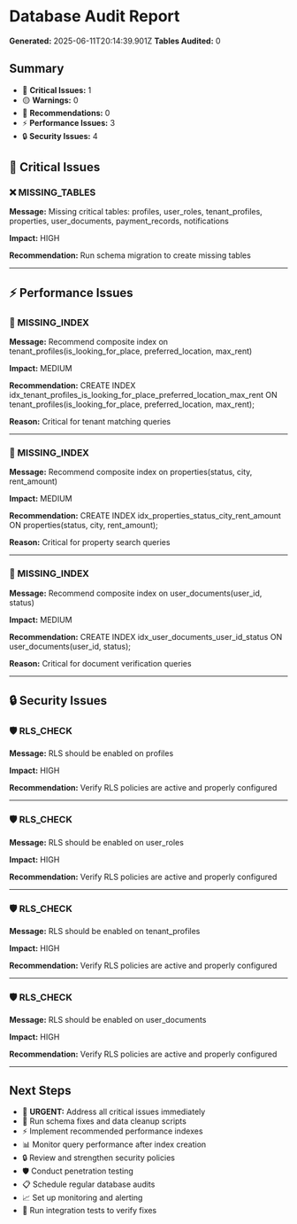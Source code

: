 # Database Audit Report

**Generated:** 2025-06-11T20:14:39.901Z
**Tables Audited:** 0

## Summary

- 🔴 **Critical Issues:** 1
- 🟡 **Warnings:** 0
- 🔵 **Recommendations:** 0
- ⚡ **Performance Issues:** 3
- 🔒 **Security Issues:** 4

## 🔴 Critical Issues

### ❌ MISSING_TABLES

**Message:** Missing critical tables: profiles, user_roles, tenant_profiles, properties, user_documents, payment_records, notifications

**Impact:** HIGH

**Recommendation:** Run schema migration to create missing tables

---

## ⚡ Performance Issues

### 🐌 MISSING_INDEX

**Message:** Recommend composite index on tenant_profiles(is_looking_for_place, preferred_location, max_rent)

**Impact:** MEDIUM

**Recommendation:** CREATE INDEX idx_tenant_profiles_is_looking_for_place_preferred_location_max_rent ON tenant_profiles(is_looking_for_place, preferred_location, max_rent);

**Reason:** Critical for tenant matching queries

---

### 🐌 MISSING_INDEX

**Message:** Recommend composite index on properties(status, city, rent_amount)

**Impact:** MEDIUM

**Recommendation:** CREATE INDEX idx_properties_status_city_rent_amount ON properties(status, city, rent_amount);

**Reason:** Critical for property search queries

---

### 🐌 MISSING_INDEX

**Message:** Recommend composite index on user_documents(user_id, status)

**Impact:** MEDIUM

**Recommendation:** CREATE INDEX idx_user_documents_user_id_status ON user_documents(user_id, status);

**Reason:** Critical for document verification queries

---

## 🔒 Security Issues

### 🛡️ RLS_CHECK

**Message:** RLS should be enabled on profiles

**Impact:** HIGH

**Recommendation:** Verify RLS policies are active and properly configured

---

### 🛡️ RLS_CHECK

**Message:** RLS should be enabled on user_roles

**Impact:** HIGH

**Recommendation:** Verify RLS policies are active and properly configured

---

### 🛡️ RLS_CHECK

**Message:** RLS should be enabled on tenant_profiles

**Impact:** HIGH

**Recommendation:** Verify RLS policies are active and properly configured

---

### 🛡️ RLS_CHECK

**Message:** RLS should be enabled on user_documents

**Impact:** HIGH

**Recommendation:** Verify RLS policies are active and properly configured

---

## Next Steps

- 🔴 **URGENT:** Address all critical issues immediately
- 🔧 Run schema fixes and data cleanup scripts
- ⚡ Implement recommended performance indexes
- 📊 Monitor query performance after index creation
- 🔒 Review and strengthen security policies
- 🛡️ Conduct penetration testing
- 📋 Schedule regular database audits
- 📈 Set up monitoring and alerting
- 🧪 Run integration tests to verify fixes
